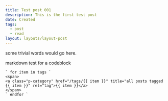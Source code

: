 ```yaml
---
title: Test post 001
description: This is the first test post 
date: Created
tags:
  - post
  - read
layout: layouts/layout-post
---
```

some trivial words would go here.

markdown test for a codeblock

```
` for item in tags `
<span>
<a class="p-category" href="/tags/{{ item }}" title="all posts tagged {{ item }}" rel="tag">{{ item }}</a>
</span>
` endfor `
```

